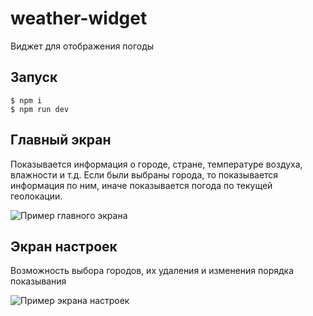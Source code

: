 # weather-widget

Виджет для отображения погоды

## Запуск

```shell
$ npm i
$ npm run dev
```

## Главный экран

Показывается информация о городе, стране, температуре воздуха, влажности и т.д.
Если были выбраны города, то показывается информация по ним, иначе показывается погода
по текущей геолокации.

![Пример главного экрана](https://user-images.githubusercontent.com/18336087/217224771-4c424642-dc64-4e87-b2d6-b352b30d1e5f.png)

## Экран настроек

Возможность выбора городов, их удаления и изменения порядка показывания

![Пример экрана настроек](https://user-images.githubusercontent.com/18336087/217297359-d52d171c-9bb9-4826-bbcd-befbcaacc98e.png)
